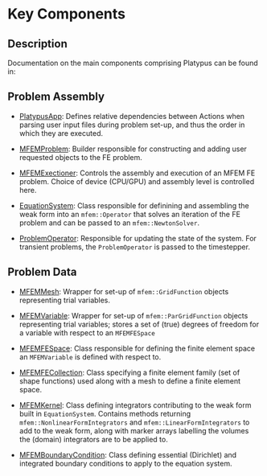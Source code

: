 # Key Components

## Description

Documentation on the main components comprising Platypus can be found in:

## Problem Assembly

- [PlatypusApp](source/base/PlatypusApp.md): Defines relative dependencies between Actions when
  parsing user input files during problem set-up, and thus the order in which they are executed.

- [MFEMProblem](source/problem/MFEMProblem.md): Builder responsible for constructing and adding user
  requested objects to the FE problem.

- [MFEMExectioner](source/executioners/MFEMExecutioner.md): Controls the assembly and execution of
  an MFEM FE problem. Choice of device (CPU/GPU) and assembly level is controlled here.

- [EquationSystem](source/equation_systems/equation_system.md): Class responsible for definining and
  assembling the weak form into an `mfem::Operator` that solves an iteration of the FE problem and
  can be passed to an `mfem::NewtonSolver`.

- [ProblemOperator](source/problem_operators/problem_operator.md): Responsible for updating the
  state of the system. For transient problems, the `ProblemOperator` is passed to the timestepper.

## Problem Data

- [MFEMMesh](source/mesh/MFEMMesh.md): Wrapper for set-up of `mfem::GridFunction` objects
  representing trial variables.

- [MFEMVariable](source/variables/MFEMVariable.md): Wrapper for set-up of `mfem::ParGridFunction`
  objects representing trial variables; stores a set of (true) degrees of freedom for a variable
  with respect to an `MFEMFESpace`

- [MFEMFESpace](source/fespaces/MFEMFESpace.md): Class responsible for defining the finite element
  space an `MFEMVariable` is defined with respect to.

- [MFEMFECollection](source/fespaces/MFEMFECollection.md): Class specifying a finite element family
  (set of shape functions) used along with a mesh to define a finite element space.

- [MFEMKernel](source/kernels/MFEMKernel.md/index.md): Class defining integrators contributing to
  the weak form built in `EquationSystem`. Contains methods returning
  `mfem::NonlinearFormIntegrators` and `mfem::LinearFormIntegrators` to add to the weak form, along
  with marker arrays labelling the volumes the (domain) integrators are to be applied to.

- [MFEMBoundaryCondition](source/kernels/MFEMKernel.md/index.md): Class defining essential
  (Dirichlet) and integrated boundary conditions to apply to the equation system.
